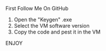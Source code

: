 First Follow Me On GitHub


1. Open the "Keygen" .exe
2. Select the VM software version
3. Copy the code and pest it in the VM 


ENJOY
